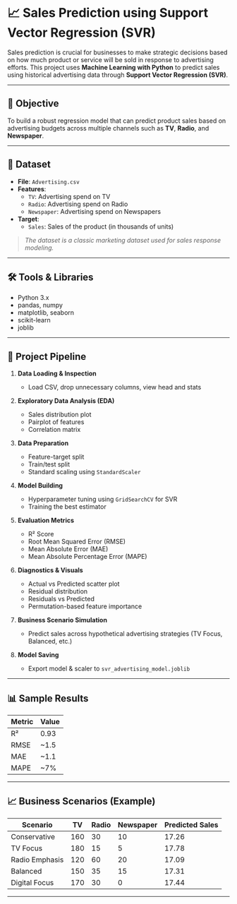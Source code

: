 # 📈 Sales Prediction using Support Vector Regression (SVR)

Sales prediction is crucial for businesses to make strategic decisions based on how much product or service will be sold in response to advertising efforts. This project uses **Machine Learning with Python** to predict sales using historical advertising data through **Support Vector Regression (SVR)**.

---

## 🎯 Objective

To build a robust regression model that can predict product sales based on advertising budgets across multiple channels such as **TV**, **Radio**, and **Newspaper**.

---

## 📂 Dataset

- **File**: `Advertising.csv`
- **Features**:
  - `TV`: Advertising spend on TV
  - `Radio`: Advertising spend on Radio
  - `Newspaper`: Advertising spend on Newspapers
- **Target**:
  - `Sales`: Sales of the product (in thousands of units)

> *The dataset is a classic marketing dataset used for sales response modeling.*

---

## 🛠️ Tools & Libraries

- Python 3.x
- pandas, numpy
- matplotlib, seaborn
- scikit-learn
- joblib

---

## 🚀 Project Pipeline

1. **Data Loading & Inspection**
   - Load CSV, drop unnecessary columns, view head and stats

2. **Exploratory Data Analysis (EDA)**
   - Sales distribution plot
   - Pairplot of features
   - Correlation matrix

3. **Data Preparation**
   - Feature-target split
   - Train/test split
   - Standard scaling using `StandardScaler`

4. **Model Building**
   - Hyperparameter tuning using `GridSearchCV` for SVR
   - Training the best estimator

5. **Evaluation Metrics**
   - R² Score
   - Root Mean Squared Error (RMSE)
   - Mean Absolute Error (MAE)
   - Mean Absolute Percentage Error (MAPE)

6. **Diagnostics & Visuals**
   - Actual vs Predicted scatter plot
   - Residual distribution
   - Residuals vs Predicted
   - Permutation-based feature importance

7. **Business Scenario Simulation**
   - Predict sales across hypothetical advertising strategies (TV Focus, Balanced, etc.)

8. **Model Saving**
   - Export model & scaler to `svr_advertising_model.joblib`

---

## 📊 Sample Results

| Metric | Value |
|--------|-------|
| R²     | 0.93  |
| RMSE   | ~1.5  |
| MAE    | ~1.1  |
| MAPE   | ~7%   |

---

## 📈 Business Scenarios (Example)

| Scenario         | TV  | Radio | Newspaper | Predicted Sales |
|------------------|-----|-------|-----------|-----------------|
| Conservative     | 160 | 30    | 10        | 17.26           |
| TV Focus         | 180 | 15    | 5         | 17.78           |
| Radio Emphasis   | 120 | 60    | 20        | 17.09           |
| Balanced         | 150 | 35    | 15        | 17.31           |
| Digital Focus    | 170 | 30    | 0         | 17.44           |

---
